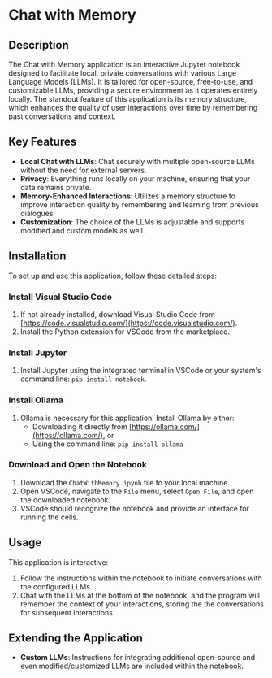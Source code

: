 # Chat with Memory

## Description
The Chat with Memory application is an interactive Jupyter notebook designed to facilitate local, private conversations with various Large Language Models (LLMs). It is tailored for open-source, free-to-use, and customizable LLMs, providing a secure environment as it operates entirely locally. The standout feature of this application is its memory structure, which enhances the quality of user interactions over time by remembering past conversations and context.

## Key Features
- **Local Chat with LLMs**: Chat securely with multiple open-source LLMs without the need for external servers.
- **Privacy**: Everything runs locally on your machine, ensuring that your data remains private.
- **Memory-Enhanced Interactions**: Utilizes a memory structure to improve interaction quality by remembering and learning from previous dialogues.
- **Customization**: The choice of the LLMs is adjustable and supports modified and custom models as well.

## Installation
To set up and use this application, follow these detailed steps:

### Install Visual Studio Code
1. If not already installed, download Visual Studio Code from [https://code.visualstudio.com/](https://code.visualstudio.com/).
2. Install the Python extension for VSCode from the marketplace.

### Install Jupyter
1. Install Jupyter using the integrated terminal in VSCode or your system's command line: `pip install notebook`.

### Install Ollama
1. Ollama is necessary for this application. Install Ollama by either:
   - Downloading it directly from [https://ollama.com/](https://ollama.com/), or
   - Using the command line: `pip install ollama`

### Download and Open the Notebook
1. Download the `ChatWithMemory.ipynb` file to your local machine.
2. Open VSCode, navigate to the `File` menu, select `Open File`, and open the downloaded notebook.
3. VSCode should recognize the notebook and provide an interface for running the cells.

## Usage
This application is interactive:
1. Follow the instructions within the notebook to initiate conversations with the configured LLMs.
2. Chat with the LLMs at the bottom of the notebook, and the program will remember the context of your interactions, storing the the conversations for subsequent interactions.

## Extending the Application
- **Custom LLMs**: Instructions for integrating additional open-source and even modified/customized LLMs are included within the notebook.
